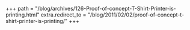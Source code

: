 +++
path = "/blog/archives/126-Proof-of-concept-T-Shirt-Printer-is-printing.html"
extra.redirect_to = "/blog/2011/02/02/proof-of-concept-t-shirt-printer-is-printing/"
+++
